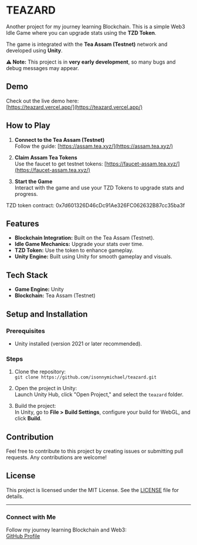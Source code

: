 # TEAZARD

Another project for my journey learning Blockchain. This is a simple Web3 Idle Game where you can upgrade stats using the **TZD Token**.

The game is integrated with the **Tea Assam (Testnet)** network and developed using **Unity**.

**⚠ Note:** This project is in **very early development**, so many bugs and debug messages may appear.

## Demo

Check out the live demo here:  
[https://teazard.vercel.app/](https://teazard.vercel.app/)

## How to Play

1. **Connect to the Tea Assam (Testnet)**  
   Follow the guide: [https://assam.tea.xyz/](https://assam.tea.xyz/)

2. **Claim Assam Tea Tokens**  
   Use the faucet to get testnet tokens: [https://faucet-assam.tea.xyz/](https://faucet-assam.tea.xyz/)

3. **Start the Game**  
   Interact with the game and use your TZD Tokens to upgrade stats and progress.

TZD token contract: 0x7d601326D46cDc91Ae326FC062632B87cc35ba3f

## Features

- **Blockchain Integration:** Built on the Tea Assam (Testnet).  
- **Idle Game Mechanics:** Upgrade your stats over time.  
- **TZD Token:** Use the token to enhance gameplay.  
- **Unity Engine:** Built using Unity for smooth gameplay and visuals.

## Tech Stack

- **Game Engine:** Unity  
- **Blockchain:** Tea Assam (Testnet)  

## Setup and Installation

### Prerequisites

- Unity installed (version 2021 or later recommended).

### Steps

1. Clone the repository:  
   `git clone https://github.com/isonnymichael/teazard.git`

2. Open the project in Unity:  
   Launch Unity Hub, click "Open Project," and select the `teazard` folder.

3. Build the project:  
   In Unity, go to **File > Build Settings**, configure your build for WebGL, and click **Build**.

## Contribution

Feel free to contribute to this project by creating issues or submitting pull requests. Any contributions are welcome!

## License

This project is licensed under the MIT License. See the [LICENSE](LICENSE) file for details.

---

### Connect with Me

Follow my journey learning Blockchain and Web3:  
[GitHub Profile](https://github.com/isonnymichael)
